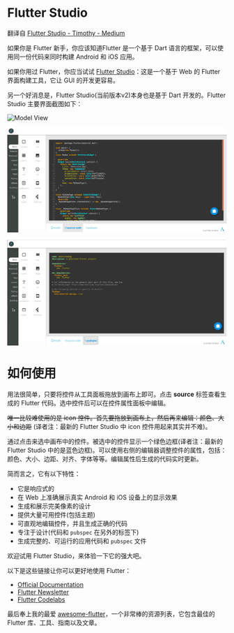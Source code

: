 # Flutter Studio

翻译自 [Flutter Studio - Timothy - Medium](https://medium.com/@timtech4u/flutter-studio-dad96fc39c36)

<!--more-->

如果你是 Flutter 新手，你应该知道Flutter 是一个基于 Dart 语言的框架，可以使用同一份代码来同时构建 Android 和 iOS 应用。

如果你用过 Flutter，你应当试试 [Flutter Studio](https://flutterstudio.app)：这是一个基于 Web 的 Flutter 界面构建工具，它让 GUI 的开发更容易。

另一个好消息是，Flutter Studio(当前版本v2)本身也是基于 Dart 开发的。Flutter Studio 主要界面截图如下：

![Model View](https://miro.medium.com/max/4794/1*h_mS51ec_rhzeEjrgA89EQ.png)

![Source Code File](/images/15832879034404.jpg)

![Our Pubspec.yaml file](/images/15832879190534.jpg)

# 如何使用

用法很简单，只要将控件从工具面板拖放到画布上即可。点击 **source** 标签查看生成的 Flutter 代码。选中控件后可以在控件属性面板中编辑。

~~唯一比较难使用的是 icon 控件。首先要拖放到画布上，然后再来编辑：颜色、大小和边距~~ (译者注：最新的 Flutter Studio 中 icon 控件用起来其实并不难)。

通过点击来选中画布中的控件。被选中的控件显示一个绿色边框(译者注：最新的 Flutter Studio 中的是蓝色边框)。可以使用右侧的编辑器调整控件的属性，包括：颜色、大小、边距、对齐、字体等等。编辑属性后生成的代码实时更新。

简而言之，它有以下特性：

+ 它是响应式的
+ 在 Web 上准确展示真实 Android 和 iOS 设备上的显示效果
+ 生成和展示完美像素的设计
+ 提供大量可用控件(包括主题)
+ 可直观地编辑控件，并且生成正确的代码
+ 专注于设计(代码和 `pubspec` 在另外的标签下)
+ 生成完整的、可运行的应用代码和 `pubspec` 文件

欢迎试用 Flutter Studio，来体验一下它的强大吧。

以下是这些链接让你可以更好地使用 Flutter：

+ [Official Documentation](https://flutter.io)
+ [Flutter Newsletter](https://flutterweekly.net)
+ [Flutter Codelabs](https://flutter.io/codelabs)

最后奉上我的最爱 [awesome-flutter](https://github.com/Solido/awesome-flutter)，一个非常棒的资源列表，它包含最佳的 Flutter 库、工具、指南以及文章。